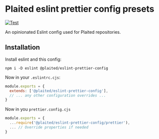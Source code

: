 # Plaited eslint prettier config presets

[![Test](https://github.com/plaited/eslint-prettier-config/actions/workflows/tests.yml/badge.svg)](https://github.com/plaited/eslint-prettier-config/actions/workflows/tests.yml)

An opinionated Eslint config used for Plaited repositories.

## Installation

Install eslint and this config:

```
npm i -D eslint @plaited/eslint-prettier-config
```

Now in your `.eslintrc.cjs`:

```js
module.exports = {
  extends: ['@plaited/eslint-prettier-config'],
  // ... any other configuration overrides ...
}
```

Now in you `prettier.config.cjs`

```js
module.exports = {
  ...require('@plaited/eslint-prettier-config/prettier'),
  ... // Override properties if needed
}
```

